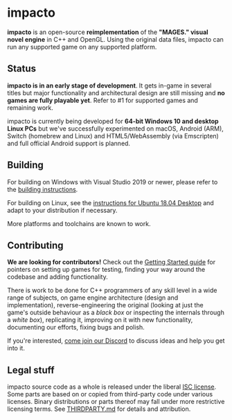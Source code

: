 # impacto

**impacto** is an open-source **reimplementation** of the **"MAGES." visual novel engine** in C++ and OpenGL. Using the original data files, impacto can run any supported game on any supported platform.

## Status

**impacto is in an early stage of development**. It gets in-game in several titles but major functionality and architectural design are still missing and **no games are fully playable yet**. Refer to #1 for supported games and remaining work.

impacto is currently being developed for **64-bit Windows 10 and desktop Linux PCs** but we've successfully experimented on macOS, Android (ARM), Switch (homebrew and Linux) and HTML5/WebAssembly (via Emscripten) and full official Android support is planned.

## Building

For building on Windows with Visual Studio 2019 or newer, please refer to the [building instructions](doc/vs2019_build.md).

For building on Linux, see the [instructions for Ubuntu 18.04 Desktop](doc/ubuntu1804_build.md) and adapt to your distribution if necessary.

More platforms and toolchains are known to work.

## Contributing

**We are looking for contributors!** Check out the [Getting Started guide](doc/getting_started.md) for pointers on setting up games for testing, finding your way around the codebase and adding functionality.

There is work to be done for C++ programmers of any skill level in a wide range of subjects, on game engine architecture (design and implementation), reverse-engineering the original (looking at just the game's outside behaviour as a *black box* or inspecting the internals through a *white box*), replicating it, improving on it with new functionality, documenting our efforts, fixing bugs and polish.

If you're interested, [come join our Discord](https://discord.gg/rq4GGCh) to discuss ideas and help you get into it.

## Legal stuff

impacto source code as a whole is released under the liberal [ISC license](LICENSE). Some parts are based on or copied from third-party code under various licenses. Binary distributions or parts thereof may fall under more restrictive licensing terms. See [THIRDPARTY.md](THIRDPARTY.md) for details and attribution.